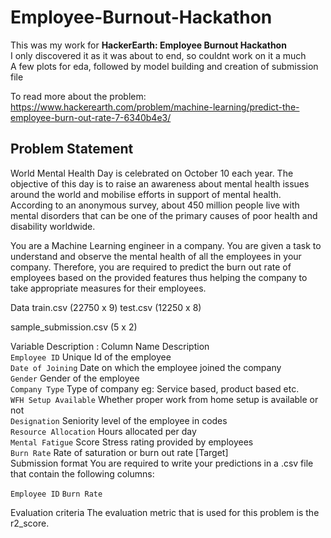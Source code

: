 # Employee-Burnout-Hackathon


This was my work for **HackerEarth: Employee Burnout Hackathon**  
I only discovered it as it was about to end, so couldnt work on it a much  
A few plots for eda, followed by model building and creation of submission file

To read more about the problem: https://www.hackerearth.com/problem/machine-learning/predict-the-employee-burn-out-rate-7-6340b4e3/


## Problem Statement
World Mental Health Day is celebrated on October 10 each year. The objective of this day is to raise an awareness about mental health issues around the world and mobilise efforts in support of mental health. According to an anonymous survey, about 450 million people live with mental disorders that can be one of the primary causes of poor health and disability worldwide.  

You are a Machine Learning engineer in a company. You are given a task to understand and observe the mental health of all the employees in your company. Therefore, you are required to predict the burn out rate of employees based on the provided features thus helping the company to take appropriate measures for their employees.


Data
train.csv (22750 x 9)
test.csv (12250 x 8)

sample_submission.csv (5 x 2)

Variable Description :              Column Name	Description  
`Employee ID`                      	Unique Id of the employee  
`Date of Joining`                   Date on which the employee joined the company  
`Gender`	                          Gender of the employee  
`Company Type`	                    Type of company eg: Service based, product based etc.  
`WFH Setup Available`	              Whether proper work from home setup is available or not   
`Designation`	                      Seniority level of the employee in codes  
`Resource Allocation`               Hours allocated per day  
`Mental Fatigue`                    Score	Stress rating provided by employees  
`Burn Rate`	                        Rate of saturation or burn out rate [Target]  
Submission format
You are required to write your predictions in a .csv file that contain the following columns:

`Employee ID` `Burn Rate`

Evaluation criteria
The evaluation metric that is used for this problem is the r2_score.

